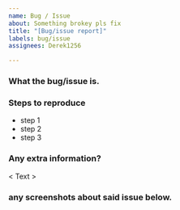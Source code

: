 ```yaml
---
name: Bug / Issue
about: Something brokey pls fix
title: "[Bug/issue report]"
labels: bug/issue
assignees: Derek1256

---
```


### What the bug/issue is.
<type here>

### Steps to reproduce
* step 1
* step 2
* step 3

### Any extra information?

< Text >

### any screenshots about said issue below.
